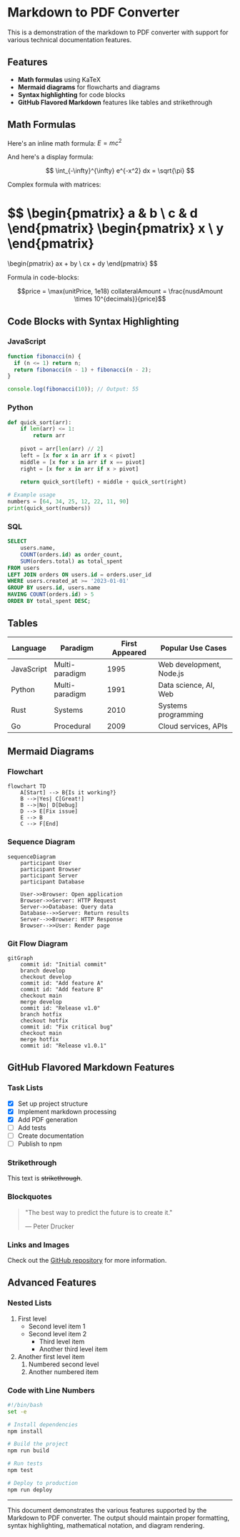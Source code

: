 # Markdown to PDF Converter

This is a demonstration of the markdown to PDF converter with support for various technical documentation features.

## Features

- **Math formulas** using KaTeX
- **Mermaid diagrams** for flowcharts and diagrams
- **Syntax highlighting** for code blocks
- **GitHub Flavored Markdown** features like tables and strikethrough

## Math Formulas

Here's an inline math formula: $E = mc^2$

And here's a display formula:

$$
\int_{-\infty}^{\infty} e^{-x^2} dx = \sqrt{\pi}
$$

Complex formula with matrices:

$$
\begin{pmatrix}
a & b \\
c & d
\end{pmatrix}
\begin{pmatrix}
x \\
y
\end{pmatrix}
=
\begin{pmatrix}
ax + by \\
cx + dy
\end{pmatrix}
$$

Formula in code-blocks:

```math
price = \max(unitPrice, 1e18)
collateralAmount = \frac{nusdAmount \times 10^{decimals}}{price}
```

## Code Blocks with Syntax Highlighting

### JavaScript

```javascript
function fibonacci(n) {
  if (n <= 1) return n;
  return fibonacci(n - 1) + fibonacci(n - 2);
}

console.log(fibonacci(10)); // Output: 55
```

### Python

```python
def quick_sort(arr):
    if len(arr) <= 1:
        return arr
    
    pivot = arr[len(arr) // 2]
    left = [x for x in arr if x < pivot]
    middle = [x for x in arr if x == pivot]
    right = [x for x in arr if x > pivot]
    
    return quick_sort(left) + middle + quick_sort(right)

# Example usage
numbers = [64, 34, 25, 12, 22, 11, 90]
print(quick_sort(numbers))
```

### SQL

```sql
SELECT 
    users.name,
    COUNT(orders.id) as order_count,
    SUM(orders.total) as total_spent
FROM users
LEFT JOIN orders ON users.id = orders.user_id
WHERE users.created_at >= '2023-01-01'
GROUP BY users.id, users.name
HAVING COUNT(orders.id) > 5
ORDER BY total_spent DESC;
```

## Tables

| Language   | Paradigm         | First Appeared | Popular Use Cases        |
|------------|------------------|----------------|--------------------------|
| JavaScript | Multi-paradigm   | 1995          | Web development, Node.js |
| Python     | Multi-paradigm   | 1991          | Data science, AI, Web    |
| Rust       | Systems          | 2010          | Systems programming      |
| Go         | Procedural       | 2009          | Cloud services, APIs     |

## Mermaid Diagrams

### Flowchart

```mermaid
flowchart TD
    A[Start] --> B{Is it working?}
    B -->|Yes| C[Great!]
    B -->|No| D[Debug]
    D --> E[Fix issue]
    E --> B
    C --> F[End]
```

### Sequence Diagram

```mermaid
sequenceDiagram
    participant User
    participant Browser
    participant Server
    participant Database

    User->>Browser: Open application
    Browser->>Server: HTTP Request
    Server->>Database: Query data
    Database-->>Server: Return results
    Server-->>Browser: HTTP Response
    Browser-->>User: Render page
```

### Git Flow Diagram

```mermaid
gitGraph
    commit id: "Initial commit"
    branch develop
    checkout develop
    commit id: "Add feature A"
    commit id: "Add feature B"
    checkout main
    merge develop
    commit id: "Release v1.0"
    branch hotfix
    checkout hotfix
    commit id: "Fix critical bug"
    checkout main
    merge hotfix
    commit id: "Release v1.0.1"
```

## GitHub Flavored Markdown Features

### Task Lists

- [x] Set up project structure
- [x] Implement markdown processing
- [x] Add PDF generation
- [ ] Add tests
- [ ] Create documentation
- [ ] Publish to npm

### Strikethrough

This text is ~~strikethrough~~.

### Blockquotes

> "The best way to predict the future is to create it."
>
> — Peter Drucker

### Links and Images

Check out the [GitHub repository](https://github.com/example/markdown-to-pdf) for more information.

## Advanced Features

### Nested Lists

1. First level
   - Second level item 1
   - Second level item 2
     - Third level item
     - Another third level item
2. Another first level item
   1. Numbered second level
   2. Another numbered item

### Code with Line Numbers

```bash
#!/bin/bash
set -e

# Install dependencies
npm install

# Build the project
npm run build

# Run tests
npm test

# Deploy to production
npm run deploy
```

---

This document demonstrates the various features supported by the Markdown to PDF converter. The output should maintain proper formatting, syntax highlighting, mathematical notation, and diagram rendering.
